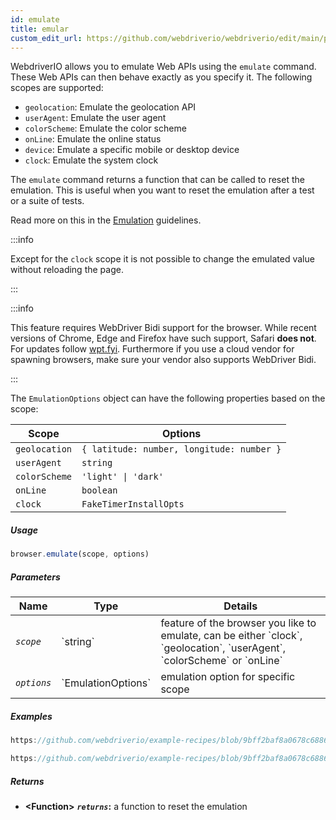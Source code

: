```yaml
---
id: emulate
title: emular
custom_edit_url: https://github.com/webdriverio/webdriverio/edit/main/packages/webdriverio/src/commands/browser/emulate.ts
---
```


WebdriverIO allows you to emulate Web APIs using the `emulate` command. These Web APIs can then
behave exactly as you specify it. The following scopes are supported:

- `geolocation`: Emulate the geolocation API
- `userAgent`: Emulate the user agent
- `colorScheme`: Emulate the color scheme
- `onLine`: Emulate the online status
- `device`: Emulate a specific mobile or desktop device
- `clock`: Emulate the system clock

The `emulate` command returns a function that can be called to reset the emulation. This is useful
when you want to reset the emulation after a test or a suite of tests.

Read more on this in the [Emulation](/docs/emulation) guidelines.

:::info

Except for the `clock` scope it is not possible to change the emulated value without reloading the page.

:::

:::info

This feature requires WebDriver Bidi support for the browser. While recent versions of Chrome, Edge
and Firefox have such support, Safari __does not__. For updates follow [wpt.fyi](https://wpt.fyi/results/webdriver/tests/bidi/script/add_preload_script/add_preload_script.py?label=experimental&label=master&aligned).
Furthermore if you use a cloud vendor for spawning browsers, make sure your vendor also supports WebDriver Bidi.

:::

The `EmulationOptions` object can have the following properties based on the scope:

| Scope         | Options                                          |
|---------------|--------------------------------------------------|
| `geolocation` | `{ latitude: number, longitude: number }`        |
| `userAgent`   | `string`                                         |
| `colorScheme` | `'light' \| 'dark'`                              |
| `onLine`      | `boolean`                                        |
| `clock`       | `FakeTimerInstallOpts`                           |

##### Usage

```js
browser.emulate(scope, options)
```

##### Parameters

<table>
  <thead>
    <tr>
      <th>Name</th><th>Type</th><th>Details</th>
    </tr>
  </thead>
  <tbody>
    <tr>
      <td><code><var>scope</var></code></td>
      <td>`string`</td>
      <td>feature of the browser you like to emulate, can be either `clock`, `geolocation`, `userAgent`, `colorScheme` or `onLine`</td>
    </tr>
    <tr>
      <td><code><var>options</var></code></td>
      <td>`EmulationOptions`</td>
      <td>emulation option for specific scope</td>
    </tr>
  </tbody>
</table>

##### Examples

```js reference title="example.js" useHTTPS
https://github.com/webdriverio/example-recipes/blob/9bff2baf8a0678c6886f8591d9fc8dea201895d3/emulate/example.js#L4-L18
```

```js reference title="example.js" useHTTPS
https://github.com/webdriverio/example-recipes/blob/9bff2baf8a0678c6886f8591d9fc8dea201895d3/emulate/example.js#L20-L36
```

##### Returns

- **&lt;Function&gt;**
            **<code><var>returns</var></code>:**   a function to reset the emulation